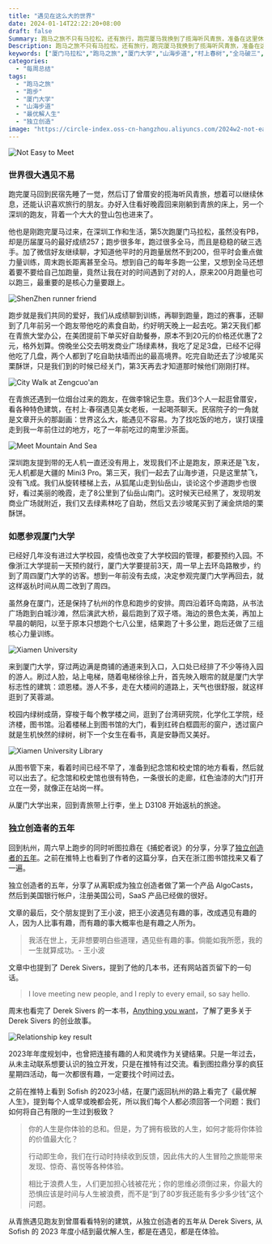 ```yaml
---
title: "遇见在这么大的世界"
date: 2024-01-14T22:22:20+08:00
draft: false
Summary: 跑马之旅不只有马拉松，还有旅行，跑完厦马我换到了揽海听风青旅，准备在这里休息和遇见。在这里，遇到了同样刚跑完厦马的跑友，我们3个跑友一起逛曾厝垵，在村上·春宿和美女老板一起聊天喝茶，相约山海步道。为了参观厦门大学，从周一待到了周四，也终于目睹了全国最美的大学，为这次厦门之旅画上了完美的句号。
Description: 跑马之旅不只有马拉松，还有旅行，跑完厦马我换到了揽海听风青旅，准备在这里休息和遇见。在这里，遇到了同样刚跑完厦马的跑友，我们3个跑友一起逛曾厝垵，在村上·春宿和美女老板一起聊天喝茶，相约山海步道。为了参观厦门大学，从周一待到了周四，也终于目睹了全国最美的大学，为这次厦门之旅画上了完美的句号。
keywords: ["厦门马拉松","跑马之旅","厦门大学","山海步道","村上春树","全马破三","独立创造","最优解人生"]
categories:
  - "每周总结"
tags:
  - "跑马之旅"
  - "跑步"
  - "厦门大学"
  - "山海步道"
  - "最优解人生"
  - "独立创造"
image: "https://circle-index.oss-cn-hangzhou.aliyuncs.com/2024w2-not-easy-to-meet.png"
---
```


![Not Easy to Meet](https://circle-index.oss-cn-hangzhou.aliyuncs.com/2024w2-not-easy-to-meet.png)

### 世界很大遇见不易

跑完厦马回到民宿先睡了一觉，然后订了曾厝安的揽海听风青旅，想着可以继续休息，还能认识喜欢旅行的朋友。办好入住看好晚霞回来刚躺到青旅的床上，另一个深圳的跑友，背着一个大大的登山包也进来了。

他也是刚跑完厦马过来，在深圳工作和生活，第5次跑厦门马拉松，虽然没有PB，却是历届厦马的最好成绩257；跑步很多年，跑过很多全马，而且是稳稳的破三选手。加了微信好友继续聊，才知道他平时的月跑量居然不到200，但平时会重点做力量训练，周末跑长距离甚至全马。想到自己的每年多跑一公里，又想到全马还想着要不要给自己加跑量，竟然让我在对的时间遇到了对的人，原来200月跑量也可以跑三，最重要的是核心力量要跟上。

![ShenZhen runner friend](https://circle-index.oss-cn-hangzhou.aliyuncs.com/2024w2-running-friend.png)

跑步就是我们共同的爱好，我们从成绩聊到训练，再聊到跑量，跑过的赛事，还聊到了几年前另一个跑友带他吃的素食自助，约好明天晚上一起去吃。第2天我们都在青旅大堂办公，在美团提前下单买好自助餐券，原本不到20元的价格还优惠了2元，格外划算。傍晚坐公交去明发商业广场绿素林，我吃了足足3盘，已经不记得他吃了几盘，两个人都到了吃自助扶墙而出的最高境界。吃完自助还去了沙坡尾买栗酥饼，只是我们到的时候已经关门，第3天再去才知道那时候他们刚刚打样。

![City Walk at Zengcuo'an](https://circle-index.oss-cn-hangzhou.aliyuncs.com/2024w2-zengcuoan.png)

在青旅还遇到一位烟台过来的跑友，在做李锦记生意。我们3个人一起逛曾厝安，看各种特色建筑，在村上·春宿遇见美女老板，一起喝茶聊天。民宿院子的一角就是文章开头的那副画：世界这么大，能遇见不容易。为了找吃饭的地方，误打误撞走到我一年前住过的地方，吃了一年前吃过的南里沙茶面。

![Meet Mountain And Sea](https://circle-index.oss-cn-hangzhou.aliyuncs.com/2024w2-meet-mountain-and-sea.png)

深圳跑友提到带的无人机一直还没有用上，发现我们不止是跑友，原来还是飞友，无人机都是大疆的 Mini3 Pro。第三天，我们一起去了山海步道，只是这里禁飞，没有飞成。我们从旋转楼梯上去，从狐尾山走到仙岳山，谈论这个步道跑步也很好，看过美丽的晚霞，走了8公里到了仙岳山南门。这时候天已经黑了，发现明发商业广场就附近，我们又去绿素林吃了自助，然后又去沙坡尾买到了澜金烘焙的栗酥饼。

### 如愿参观厦门大学

已经好几年没有进过大学校园，疫情也改变了大学校园的管理，都要预约入园。不像浙江大学提前一天预约就行，厦门大学要提前3天，周一早上去环岛路散步，约到了周四厦门大学的访客。想到一年前没有去成，决定参观完厦门大学再回去，就这样返杭时间从周二改到了周四。

虽然身在厦门，还是保持了杭州的作息和跑步的安排。周四沿着环岛南路，从书法广场跑到白城沙滩，然后演武大桥，最后跑到了双子塔。海边的景色太美，再加上早晨的朝阳，以至于原本只想跑个七八公里，结果跑了十多公里，跑后还做了三组核心力量训练。

![Xiamen University](https://circle-index.oss-cn-hangzhou.aliyuncs.com/2024w2-xiamen-university.png)

来到厦门大学，穿过两边满是商铺的通道来到入口，入口处已经排了不少等待入园的游人。刷过人脸，站上电梯，随着电梯徐徐上升，首先映入眼帘的就是厦门大学标志性的建筑：颂恩楼。游人不多，走在大楼间的道路上，天气也很舒服，就这样逛到了芙蓉湖。

校园内绿树成荫，穿梭于每个教学楼之间，逛到了台湾研究院，化学化工学院，经济楼，图书馆。沿着楼梯上到图书馆的大门，看到红砖白框圆形的窗户，透过窗户就是生机怏然的绿树，树下一个女生在看书，真是安静而又美好。

![Xiamen University Library](https://circle-index.oss-cn-hangzhou.aliyuncs.com/2024w2-xiamen-library.png)

从图书管下来，看着时间已经不早了，准备到纪念馆和校史馆的地方看看，然后就可以出去了。纪念馆和校史馆也很有特色，一条很长的走廊，红色油漆的大门打开立在一旁，就像正在站岗一样。

从厦门大学出来，回到青旅带上行李，坐上 D3108 开始返杭的旅途。

### 独立创造者的五年

回到杭州，周六早上跑步的同时听图拉鼎在《捕蛇者说》的分享，分享了[独立创造者的五年](https://mp.weixin.qq.com/s/x6PLSIMn_1qcKnXWPT-J-Q)。之前在推特上也看到了作者的这篇分享，白天在浙江图书馆找来又看了一遍。

独立创造者的五年，分享了从离职成为独立创造者做了第一个产品 AlgoCasts，然后到美国银行帐户，注册美国公司，SaaS 产品已经做的很好。

文章的最后，交个朋友提到了王小波，把王小波遇见有趣的事，改成遇见有趣的人，因为人比事有趣，而有趣的事大概率也是有趣之人所为。

> 我活在世上，无非想要明白些道理，遇见些有趣的事。倘能如我所愿，我的一生就算成功。- 王小波

文章中也提到了 Derek Sivers，提到了他的几本书，还有网站首页留下的一句话。

> I love meeting new people, and I reply to every email, so say hello.

周末也看完了 Derek Sivers 的一本书，[Anything you want](https://sive.rs/a)，了解了更多关于 Derek Sivers 的创业故事。

![Relationship key result](https://circle-index.oss-cn-hangzhou.aliyuncs.com/2024w2-relationship-key-result.png)

2023年年度规划中，也曾把连接有趣的人和灵魂作为关键结果。只是一年过去，从未主动联系想要认识的独立开发，只是在推特有过交流。看到图拉鼎分享的疯狂星期四活动，每一次都很有趣，一定要找个时间过去。

之前在推特上看到 Sofish 的2023小结，在厦门返回杭州的路上看完了《最优解人生》，提到每个人或早或晚都会死，所以我们每个人都必须回答一个问题：我们如何将自己有限的一生过到极致？

> 你的人生是你体验的总和。但是，为了拥有极致的人生，如何才能将你体验的价值最大化？
>
> 行动即生命，我们在行动时持续收到反馈，因此伟大的人生冒险之旅能带来发现、惊奇、喜悦等各种体验。
>
> 相比于浪费人生，人们更加担心钱被花光；你的思维必须倒过来，你最大的恐惧应该是时间与人生被浪费，而不是“到了80岁我还能有多少多少钱”这个问题。

从青旅遇见跑友到曾厝看看特别的建筑，从独立创造者的五年从 Derek Sivers, 从 Sofish 的 2023 年度小结到最优解人生，都是在遇见，都是在体验。
